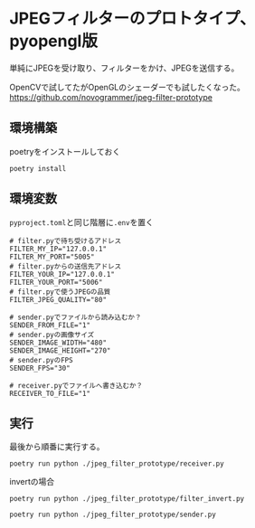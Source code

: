 # JPEGフィルターのプロトタイプ、pyopengl版
単純にJPEGを受け取り、フィルターをかけ、JPEGを送信する。

OpenCVで試してたがOpenGLのシェーダーでも試したくなった。
https://github.com/novogrammer/jpeg-filter-prototype

## 環境構築
poetryをインストールしておく

```
poetry install
```

## 環境変数

`pyproject.toml`と同じ階層に`.env`を置く

```
# filter.pyで待ち受けるアドレス
FILTER_MY_IP="127.0.0.1"
FILTER_MY_PORT="5005"
# filter.pyからの送信先アドレス
FILTER_YOUR_IP="127.0.0.1"
FILTER_YOUR_PORT="5006"
# filter.pyで使うJPEGの品質
FILTER_JPEG_QUALITY="80"

# sender.pyでファイルから読み込むか？
SENDER_FROM_FILE="1"
# sender.pyの画像サイズ
SENDER_IMAGE_WIDTH="480"
SENDER_IMAGE_HEIGHT="270"
# sender.pyのFPS
SENDER_FPS="30"

# receiver.pyでファイルへ書き込むか？
RECEIVER_TO_FILE="1"

```

## 実行

最後から順番に実行する。

```
poetry run python ./jpeg_filter_prototype/receiver.py
```

invertの場合
```
poetry run python ./jpeg_filter_prototype/filter_invert.py
```

```
poetry run python ./jpeg_filter_prototype/sender.py
```

